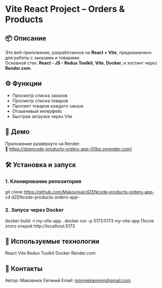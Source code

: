# Vite React Project – Orders & Products

## 📦 Описание
Это веб-приложение, разработанное на **React + Vite**, предназначено для работы с заказами и товарами.  
Основной стек: **React - JS - Redux Toolkit**, **Vite**, **Docker**, и хостинг через **Render.com**.

## ⚙️ Функции
- Просмотр списка заказов
- Просмотр списка товаров
- Просмот товаров каждого заказа
- Отзывчивый интерфейс
- Быстрая загрузка через Vite

## 🚀 Демо
Приложение развёрнуто на Render:  
🔗 https://dzencode-products-orders-app-00bz.onrender.com/

## 🛠 Установка и запуск

### 1. Клонирование репозитория
git clone https://github.com/Makovniuk/dZENcode-products-orders-app-
cd dZENcode-products-orders-app-

### 2. Запуск через Docker
docker build -t my-vite-app .
docker run -p 5173:5173 my-vite-app
После этого открой http://localhost:5173

## 📂  Используемые технологии
React
Vite
Redux Toolkit
Docker
Render.com

## 📌 Контакты
Автор: Маковнюк Евгений 
Email: mmmjekammm@gmail.com